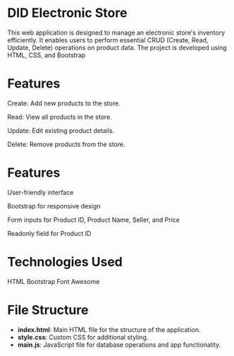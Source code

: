 # DID Electronic Store
This web application is designed to manage an electronic store's inventory efficiently. It enables users to perform essential CRUD (Create, Read, Update, Delete) operations on product data. The project is developed using HTML, CSS, and Bootstrap

# Features
Create: Add new products to the store.

Read: View all products in the store.

Update: Edit existing product details.

Delete: Remove products from the store.

# Features

User-friendly interface

Bootstrap for responsive design

Form inputs for Product ID, Product Name, Seller, and Price

Readonly field for Product ID

# Technologies Used

HTML
Bootstrap
Font Awesome 

# File Structure
- **index.html**: Main HTML file for the structure of the application.
- **style.css**: Custom CSS for additional styling.
- **main.js**: JavaScript file for database operations and app functionality.

